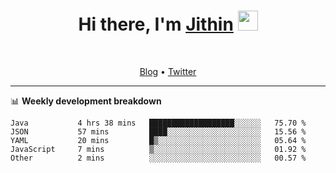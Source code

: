 <h1 align="center">Hi there, I'm <a href="https://jithset.github.io/" target="_blank">Jithin</a> <img
src="https://github.com/blackcater/blackcater/raw/main/images/Hi.gif" height="32" /></h1>

<br />

<p align="center">
  <a href="https://jithset.github.io">Blog</a> •
  <a href="https://twitter.com/jithset">Twitter</a>
</p>

---

📊 **Weekly development breakdown**

<!--START_SECTION:waka-->

```text
Java           4 hrs 38 mins   ███████████████████░░░░░░   75.70 %
JSON           57 mins         ████░░░░░░░░░░░░░░░░░░░░░   15.56 %
YAML           20 mins         █▒░░░░░░░░░░░░░░░░░░░░░░░   05.64 %
JavaScript     7 mins          ▒░░░░░░░░░░░░░░░░░░░░░░░░   01.92 %
Other          2 mins          ░░░░░░░░░░░░░░░░░░░░░░░░░   00.57 %
```

<!--END_SECTION:waka-->

